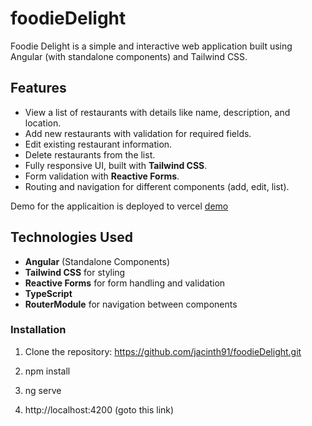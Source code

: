 # foodieDelight

Foodie Delight is a simple and interactive web application built using Angular (with standalone components) and Tailwind CSS.

## Features

- View a list of restaurants with details like name, description, and location.
- Add new restaurants with validation for required fields.
- Edit existing restaurant information.
- Delete restaurants from the list.
- Fully responsive UI, built with **Tailwind CSS**.
- Form validation with **Reactive Forms**.
- Routing and navigation for different components (add, edit, list).


Demo for the applicaition is deployed to vercel 
[demo](https://foodie-delight-eta.vercel.app/)

## Technologies Used

- **Angular** (Standalone Components)
- **Tailwind CSS** for styling
- **Reactive Forms** for form handling and validation
- **TypeScript**
- **RouterModule** for navigation between components

### Installation
1. Clone the repository:
https://github.com/jacinth91/foodieDelight.git

2. npm install
3. ng serve
4. http://localhost:4200 (goto this link)
